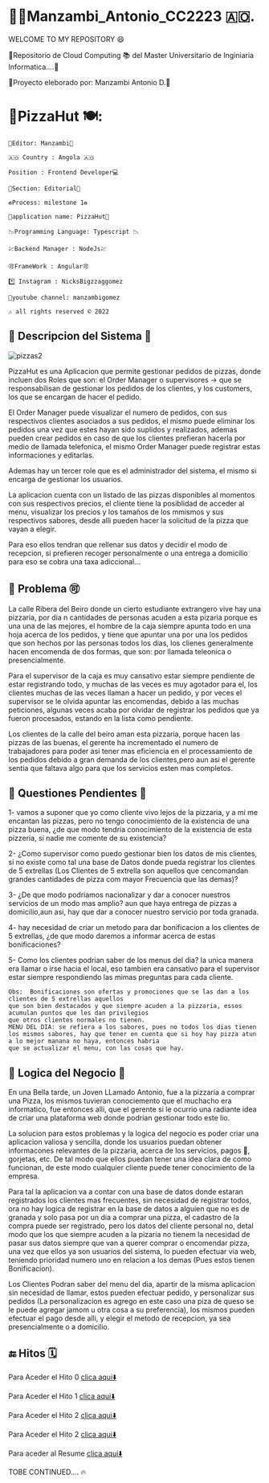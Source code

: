 # 🧑‍💻Manzambi_Antonio_CC2223 🇦🇴. 
 
 WELCOME TO MY REPOSITORY :smile: 

:rocket:Repositorio de Cloud Computing 📚 del Master Universitario de Inginiaria Informatica....:bookmark:

💸Proyecto eleborado por: Manzambi Antonio D.📱
# :pizza:PizzaHut  🍽️:


	📝Editor: Manzambi📝
	
	🇦🇴 Country : Angola 🇦🇴
	
	Position : Frontend Developer💻

	👷Section: Editorial👷

	♻️Process: milestone 1♻️ 

	📸application name: PizzaHut📸
	
	📉Programming Language: Typescript 📉
	
	💹Backend Manager : NodeJs💹
	
	🉑FrameWork : Angular🉑
	 
	*️⃣ Instagram : NicksBigzzaggomez
	
	🗼youtube channel: manzambigomez
	
	⚠️ all rights reserved ©️ 2022
	

##  📝 Descripcion del Sistema 📖

![pizzas2](../main/Docs/Hito%200/imagenes/pizzas2.jpeg)

PizzaHut es una Aplicacion que permite gestionar pedidos de pizzas, donde incluen dos Roles que son: el Order Manager o supervisores -> que se responsabilisan de gestionar los pedidos de los clientes, y los customers, los que se encargan de hacer el pedido.

El Order Manager puede visualizar el numero de pedidos, con sus respectivos clientes asociados a sus pedidos, el mismo puede eliminar los pedidos una vez que estes hayan sido suplidos y realizados, ademas pueden crear pedidos en caso de que los clientes prefieran hacerla por medio de llamada telefonica, el mismo Order Manager puede registrar estas informaciones y editarlas.

Ademas hay un tercer role que es el administrador del sistema, el mismo si encarga de gestionar los usuarios.

La aplicacion cuenta con un listado de las pizzas disponibles al momentos con sus respectivos precios, el cliente tiene la posiblidad de acceder al menu, visualizar los precios y los tamaños de los mmismos y sus respectivos sabores, desde alli pueden hacer la solicitud de la pizza que vayan a elegir.

Para eso ellos tendran que rellenar sus datos y decidir el modo de recepcion, si prefieren recoger personalmente o una entrega a domicilio para eso se cobra una taxa adiccional... 

## 🦯 Problema 🉑

 La calle Ribera del Beiro donde un cierto estudiante extrangero vive hay una pizzaria, por dia n cantidades de personas acuden a esta pizaria porque es una una de las mejores, el hombre de la caja siempre apunta todo en una hoja acerca de los pedidos, y tiene que apuntar una por una los pedidos que son hechos por las personas todos los dias, los clienes generalmente hacen encomenda de dos formas, que son: por llamada teleonica o presencialmente.
 
 Para el supervisor de la caja es muy cansativo estar siempre pendiente de estar registrando todo, y muchas de las veces es muy agotador para el, los clientes muchas de las veces llaman a hacer un pedido, y por veces el supervisor se le olvida apuntar las encomendas, debido a las muchas peticiones, algunas veces acaba por olvidar de registrar los pedidos que ya fueron procesados, estando en la lista como pendiente.
 
 Los clientes de la calle del beiro aman esta pizzaria, porque hacen las pizzas de las buenas, el gerente ha incrementado el numero de trabajadores para poder asi tener mas eficiencia en el processamiento de los pedidos debido a gran demanda de los clientes,pero aun asi el gerente sentia que faltava algo para que los servicios esten mas completos. 
 
 ## 📖 Questiones Pendientes 📖
 
  1- vamos a suponer que yo como cliente vivo lejos de la pizzaria, y a mi me encantan las pizzas, pero no tengo conocimiento de la existencia de una pizza buena, ¿de que modo tendria conocimiento de la existencia de esta pizzeria, si nadie me comente de su existencia?
	
  2- ¿Como supervisor como puedo gestionar bien los datos de mis clientes, si no existe como tal una base de Datos donde pueda registrar los clientes de 5 extrellas (Los Clientes de 5 extrella son aquellos que cencomandan grandes cantidades de pizza com mayor Frecuencia que las demas)?

  3- ¿De que modo podriamos nacionalizar y dar a conocer nuestros servicios de un modo mas amplio? aun que haya entrega de pizzas a domicilio,aun asi, hay que dar a conocer nuestro servicio por toda granada.
	
  4- hay necesidad de criar un metodo para dar bonificacion a los clientes de 5 extrellas, ¿de que modo daremos a informar acerca de estas bonificaciones?
	 
 5- Como los clientes podrian saber de los menus del dia? la unica manera era llamar o irse hacia el local, eso tambien era cansativo para el supervisor estar siempre respondiendo las mimas preguntas para cada cliente.

    Obs:  Bonificaciones son ofertas y promociones que se las dan a los clientes de 5 extrellas aquellos 
	que son bien destacados y que siempre acuden a la pizzaria, essos acumulan puntos que les dan privilegios 
	que otros clientes normales no tienen. 
	MENU DEL DIA: se refiera a los sabores, pues no todos los dias tienen 
	los mismos sabores, hay que tener en cuenta que si hoy hay pizza atun a lo mejor manana no haya, entonces habria 
	que se actualizar el menu, con las cosas que hay.
			 

 
  ## 📑 Logica del Negocio 📑
	   
   En una Bella tarde, un Joven LLamado Antonio, fue a la pizzaria a comprar una Pizza, los mismos tuvieran conociemento que el muchacho era informatico, fue entonces alli, que el gerente si le ocurrio una radiante idea de criar una plataforma web donde podrian gestionar todo este lio.
	 
La solucion para estos problemas y la logica del negocio es poder criar una aplicacion valiosa y sencilla, donde los usuarios puedan obtener informacones relevantes de la pizzaria, acerca de los servicios, pagos 💸, gorjetas, etc. De tal modo que ellos puedan tener una idea clara de como funcionan, de este modo cualquier cliente puede tener conocimiento de la empresa.

Para tal la aplicacion va a contar con una base de datos donde estaran registrados los clientes mas frecuentes, sin necesidad de registrar todos, ora no hay logica de registrar en la base de datos a alguien que no es de granada y solo pasa por un dia a comprar una pizza, el cadastro de la compra puede ser registrado, pero los datos del cliente personal no, detal modo que los que siempre acuden a la pizaria no tienem la necesidad de pasar sus datos siempre que van a querer comprar o encomendar pizza, una vez que ellos ya son usuarios del sistema, lo pueden efectuar via web, teniendo prioridad numero uno en relacion a los demas (Pues estos tienen Bonificacion). 

Los Clientes Podran saber del menu del dia, apartir de la misma aplicacion sin necesidad de llamar, estos pueden efectuar pedido, y personalizar sus pedidos (La personalizacion es agrego en este caso una piza de queso se le puede agregar jamom u otra cosa a su preferencia), los mismos pueden efectuar el pago desde alli, y elegir el metodo de recepcion, ya sea presencialmente o a domicilio.

## 🔚  Hitos  🗓️ 
  
Para Aceder el Hito 0 [clica aqui⬇️](https://github.com/Manzambi/Manzambi_Antonio_CC2223/tree/main/Docs/Hito%200)

Para Aceder el Hito 1 [clica aqui⬇️](https://github.com/Manzambi/Manzambi_Antonio_CC2223/tree/main/Docs/Hito%201)

Para Aceder el Hito 2  [clica aqui⬇️](https://github.com/Manzambi/Manzambi_Antonio_CC2223/tree/main/Docs/Hito%202)

Para Aceder el Hito 2  [clica aqui⬇️](https://github.com/Manzambi/Manzambi_Antonio_CC2223/tree/main/Docs/Hito%202)

Para aceder al Resume [clica aqui⬇️](https://github.com/Manzambi/Manzambi_Antonio_CC2223/blob/main/ResumenCompleto.md)

TOBE CONTINUED.... 🔥


